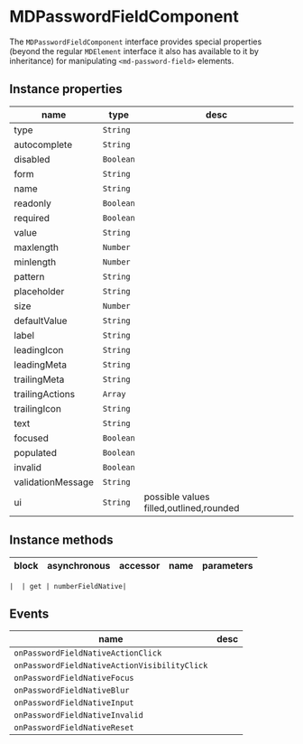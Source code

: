 # MDPasswordFieldComponent
The `MDPasswordFieldComponent` interface provides special properties (beyond the regular `MDElement` interface it also has available to it by inheritance) for manipulating `<md-password-field>` elements.

## Instance properties

name|type|desc
---|---|---
type|`String`|
autocomplete|`String`|
disabled|`Boolean`|
form|`String`|
name|`String`|
readonly|`Boolean`|
required|`Boolean`|
value|`String`|
maxlength|`Number`|
minlength|`Number`|
pattern|`String`|
placeholder|`String`|
size|`Number`|
defaultValue|`String`|
label|`String`|
leadingIcon|`String`|
leadingMeta|`String`|
trailingMeta|`String`|
trailingActions|`Array`|
trailingIcon|`String`|
text|`String`|
focused|`Boolean`|
populated|`Boolean`|
invalid|`Boolean`|
validationMessage|`String`|
ui|`String`|possible values filled,outlined,rounded

## Instance methods

block| asynchronous | accessor| name| parameters
---| --- | ---| ---| ---

    |  | get | numberFieldNative| 

## Events

name|desc
---|---
`onPasswordFieldNativeActionClick`|
`onPasswordFieldNativeActionVisibilityClick`|
`onPasswordFieldNativeFocus`|
`onPasswordFieldNativeBlur`|
`onPasswordFieldNativeInput`|
`onPasswordFieldNativeInvalid`|
`onPasswordFieldNativeReset`|
